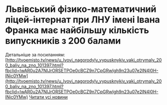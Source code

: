 
# Львівський фізико-математичний ліцей-інтернат при ЛНУ імені Івана Франка має найбільшу кількість випускників з 200 балами
Детальніше за посиланням:
[http://tvoemisto.tv/news/u_lvovi_nagorodyly_vypusknykiv_yaki_otrymaly_200_baliv_na_zno_101397.html?fbclid=IwAR0u2A7NIJrORSETPOe0cBCZ9n7CpGRwIgh9n23u07e2lN4l0H-INjc0YMw](http://tvoemisto.tv/news/u_lvovi_nagorodyly_vypusknykiv_yaki_otrymaly_200_baliv_na_zno_101397.html?fbclid=IwAR0u2A7NIJrORSETPOe0cBCZ9n7CpGRwIgh9n23u07e2lN4l0H-INjc0YMw)
[Читати усі новини](/news)
       